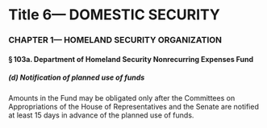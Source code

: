 
# Title 6— DOMESTIC SECURITY
### CHAPTER 1— HOMELAND SECURITY ORGANIZATION
#### § 103a. Department of Homeland Security Nonrecurring Expenses Fund
##### (d) Notification of planned use of funds

Amounts in the Fund may be obligated only after the Committees on Appropriations of the House of Representatives and the Senate are notified at least 15 days in advance of the planned use of funds.
